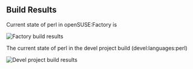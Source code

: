
## Build Results

Current state of perl in openSUSE:Factory is

![Factory build results](https://br.opensuse.org/status/openSUSE:Factory/perl-URI/standard)

The current state of perl in the devel project build (devel:languages:perl)

![Devel project build results](https://br.opensuse.org/status/devel:languages:perl/perl-URI)


